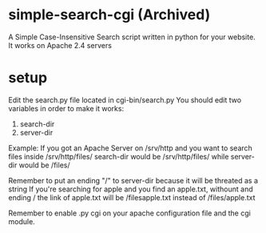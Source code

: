 # simple-search-cgi (Archived)

  A Simple Case-Insensitive Search script written in python for your website.
  It works on Apache 2.4 servers 

# setup 

  Edit the search.py file located in cgi-bin/search.py
  You should edit two variables in order to make it works:
  
  1) search-dir
  2) server-dir 
  
  Example: If you got an Apache Server on /srv/http and you want to search files inside /srv/http/files/
    search-dir would be /srv/http/files/ while server-dir would be /files/
   
  Remember to put an ending "/" to server-dir because it will be threated as a string 
  If you're searching for apple and you find an apple.txt, withount and ending /
  the link of apple.txt will be /filesapple.txt instead of /files/apple.txt
   
  Remember to enable .py cgi on your apache configuration file and the cgi module.
